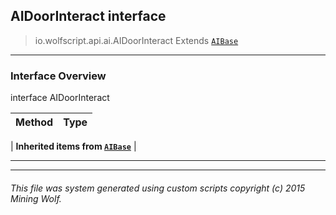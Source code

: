 ## AIDoorInteract __interface__

>io.wolfscript.api.ai.AIDoorInteract
>Extends [`AIBase`](AIBase.md)

---

### Interface Overview

interface AIDoorInteract

Method | Type   
--- | :--- 
 |
__Inherited items from [`AIBase`](AIBase.md)__ |





---



---


###### This file was system generated using custom scripts copyright (c) 2015 Mining Wolf.
	

